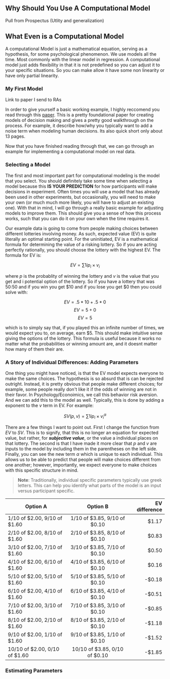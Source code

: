 ## Why Should You Use A Computational Model
Pull from Prospectus (Utlity and generalization)

## What Even is a Computational Model

A computational Model is just a mathematical equation, serving as a hypothesis, for some psychological phenomenon. We use models all the time. Most commonly with the linear model in regression. A computational model just adds flexibility in that it is not predefined so you can adjust it to your specific situations. So you can make allow it have some non linearity or have only partial linearity. 


### My First Model
Link to paper I send to RAs

In order to give yourself a basic working example, I highly reccomend you read through this [paper](papers/Holt2002_RiskAversionIncentives_enhanced_opt.pdf).
This is a pretty foundational paper for creating models of decision making and gives a pretty good walkthrough on the process. 
For example, it describe how/why you typically want to add a noise term when modeling human decisions.
Its also quick short only about 13 pages.

Now that you have finished reading through that, we can go through <!--2--> an example<!--s--> for implementing a computational model on real data. 

### Selecting a Model

The first and most important part for computational modeling is the model that you select. 
You should definitely take some time when selecting a model because this **IS YOUR PREDICTION** for how participants will make decisions in experiment. 
Often times you will use a model that has already been used in other experiments, but occasionally, you will need to make your own (or much much more likely, you will have to adjust an existing one).
With that in mind, I will go through a really basic example for adjusting models to improve them.
This should give you a sense of how this process works, such that you can do it on your own when the time requires it. 

Our example data is going to come from people making choices between different lotteries involving money.
As such, expected value (EV) is quite literally an optimal starting point.
For the uninitiated, EV is a mathematical formula for determining the value of a risking lottery. 
So if you are acting perfectly rationally, you should choose the lottery with the highest EV. 
The formula for EV is:

$$EV = \sum{1}{i} p_i \times v_i$$

where $p$ is the probablity of winning the lottery and $v$ is the value that you get and i potential option of the lottery. So if you have a lottery that was 50:50 and if you win you get $10 and if you lose you get $0 then you could solve with:

$$ EV = .5 * 10 + .5 * 0 $$
$$ EV = 5 + 0 $$
$$ EV = 5 $$

which is to simply say that, if you played this an infinite number of times, we would expect you to, on average, earn $5.
This should make intuitive sense giving the options of the lottery.
This formula is useful because it works no matter what the probabilities or winning amount are, and it doesnt matter how many of them their are. 

### A Story of Individual Differences: Adding Parameters

One thing you might have noticed, is that the EV model expects everyone to make the same choices. 
The hypothesis is so absurd that is can be rejected outright.
Instead, it is pretty obvious that people make different choices; for example, some people really don't like it if the odds of winning are not in their favor.
In Psychology/Econoimics, we call this behavior risk aversion.
And we can add this to the model as well. 
Typically, this is done by adding a exponent to the $v$ term in EV. 
For example:

$$ SV(p, v) = \sum{1}{i} p_i \times v_i^{\alpha} $$

There are a few things I want to point out.
First I change the function from $EV$ to $SV$.
This is to signify, that this is no longer an equation for expected value, but rather, for ***subjective value***, or the value a individual places on that lottery. 
The second is that I have made it more clear that $p$ and $v$ are inputs to the model by including them in the parentheses on the left side. Finally, you can see the new term $\alpha$ which is unique to each individual.
This allows us to be able to predict that people will make choices different from one another; however, importantly, we expect everyone to make choices with this specific structure in mind. 
>**Note**: Traditionally, individual specific parameters typically use greek letters. This can help you identify what parts of the model is an input versus participant specific. 

<center>

| Option A                    | Option B                      | EV difference|
|-----------------------------|:-----------------------------:|-------------:|
|1/10 of \$2.00, 9/10 of \$1.60  | 1/10 of \$3.85, 9/10 of \$0.10  |  $1.17 |
|2/10 of \$2.00, 8/10 of \$1.60  | 2/10 of \$3.85, 8/10 of \$0.10  |  $0.83 | 
|3/10 of \$2.00, 7/10 of \$1.60  | 3/10 of \$3.85, 7/10 of \$0.10  |  $0.50 | 
|4/10 of \$2.00, 6/10 of \$1.60  | 4/10 of \$3.85, 6/10 of \$0.10  |  $0.16 |
|5/10 of \$2.00, 5/10 of \$1.60  | 5/10 of \$3.85, 5/10 of \$0.10  | -$0.18 | 
|6/10 of \$2.00, 4/10 of \$1.60  | 6/10 of \$3.85, 4/10 of \$0.10  | -$0.51 |
|7/10 of \$2.00, 3/10 of \$1.60  | 7/10 of \$3.85, 3/10 of \$0.10  | -$0.85 | 
|8/10 of \$2.00, 2/10 of \$1.60  | 8/10 of \$3.85, 2/10 of \$0.10  | -$1.18 |
|9/10 of \$2.00, 1/10 of \$1.60  | 9/10 of \$3.85, 1/10 of \$0.10  | -$1.52 |
|10/10 of \$2.00, 0/10 of \$1.60 | 10/10 of \$3.85, 0/10 of \$0.10 | -$1.85 |

</center>

### Estimating Parameters
